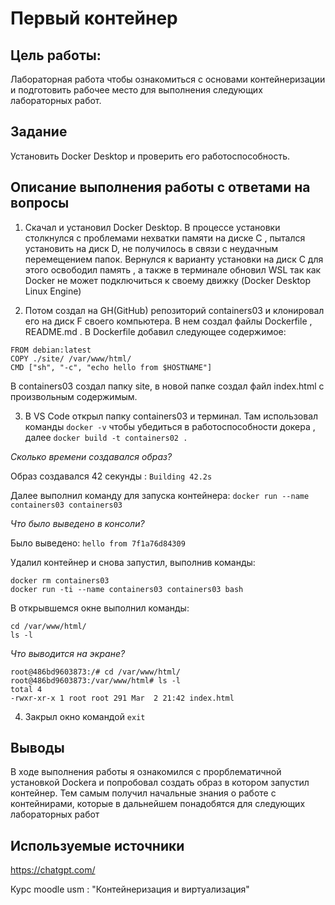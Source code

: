 
# Первый контейнер

## Цель работы:

Лабораторная работа чтобы ознакомиться с основами контейнеризации и подготовить рабочее место для выполнения следующих лабораторных работ.

## Задание

Установить Docker Desktop и проверить его работоспособность.

## Описание выполнения работы с ответами на вопросы

1. Скачал и установил Docker Desktop. В процессе  установки столкнулся с проблемами нехватки памяти на диске C , пытался установить на диск D, не получилось в связи с неудачным перемещением папок. Вернулся к варианту установки на диск C для этого освободил память , а также в терминале обновил WSL так как Docker не может подключиться к своему движку (Docker Desktop Linux Engine)

2. Потом создал на GH(GitHub) репозиторий containers03 и клонировал его на диск F своего компьютера. В нем создал файлы Dockerfile , README.md .  В Dockerfile добавил следующее содержимое:

``` 
FROM debian:latest
COPY ./site/ /var/www/html/
CMD ["sh", "-c", "echo hello from $HOSTNAME"] 
```

В containers03 создал папку site,  в новой папке создал файл index.html с произвольным содержимым.

3. В VS Code открыл папку containers03 и терминал. Там использовал команды ` docker -v ` чтобы убедиться в работоспособности докера , далее ` docker build -t containers02 . ` 

*Сколько времени создавался образ?*

Образ создавался 42 секунды : ` Building 42.2s `

Далее выполнил команду для запуска контейнера: ` docker run --name containers03 containers03 `

*Что было выведено в консоли?*

Было выведено: ` hello from 7f1a76d84309 `

Удалил контейнер и снова запустил, выполнив команды:

```
docker rm containers03
docker run -ti --name containers03 containers03 bash
```

В открывшемся окне выполнил команды:

```
cd /var/www/html/ 
ls -l
```

*Что выводится на экране?*

```
root@486bd9603873:/# cd /var/www/html/
root@486bd9603873:/var/www/html# ls -l
total 4
-rwxr-xr-x 1 root root 291 Mar  2 21:42 index.html
```

4. Закрыл окно командой  ` exit `

## Выводы

В ходе выполнения работы я ознакомился с прорблематичной установкой Dockerа и попробовал создать образ в котором запустил контейнер. Тем самым получил начальные знания о работе с контейнирами, которые в дальнейшем понадобятся для следующих лабораторных работ

## Используемые источники

https://chatgpt.com/

Курс moodle usm : "Контейнеризация и виртуализация"

